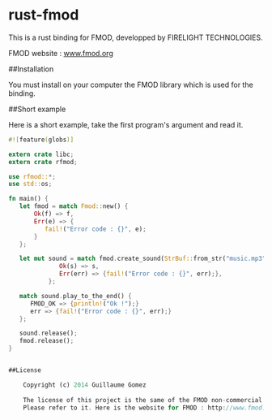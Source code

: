 rust-fmod
=========

This is a rust binding for FMOD, developped by FIRELIGHT TECHNOLOGIES.

FMOD website : www.fmod.org


##Installation

You must install on your computer the FMOD library which is used for the binding.

##Short example

Here is a short example, take the first program's argument and read it.

```Rust
#![feature(globs)]

extern crate libc;
extern crate rfmod;

use rfmod::*;
use std::os;

fn main() {
   let fmod = match Fmod::new() {
       Ok(f) => f,
       Err(e) => {
       	  fail!("Error code : {}", e);
       }
   };

   let mut sound = match fmod.create_sound(StrBuf::from_str("music.mp3")) {
		      Ok(s) => s,
		      Err(err) => {fail!("Error code : {}", err);},
		   };

   match sound.play_to_the_end() {
      FMOD_OK => {println!("Ok !");}
      err => {fail!("Error code : {}", err);}
   };

   sound.release();
   fmod.release();
}


##License

    Copyright (c) 2014 Guillaume Gomez
    
    The license of this project is the same of the FMOD non-commercial use. 
    Please refer to it. Here is the website for FMOD : http://www.fmod.org/
